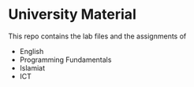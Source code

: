 <h1>University Material</h1>
<p>This repo contains the lab files and the assignments of</p>
<ul>
  <li>English</li>
  <li>Programming Fundamentals</li>
  <li>Islamiat</li>
  <li>ICT</li>
</ul>
